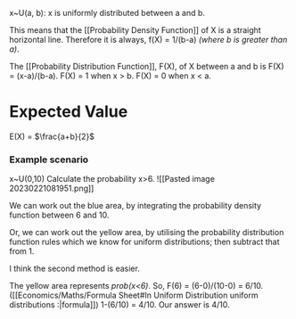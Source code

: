 x~U(a, b): x is uniformly distributed between a and b.

This means that the [[Probability Density Function]] of X is a straight horizontal line. 
Therefore it is always, f(X) = 1/(b-a) *(where b is greater than a)*.

The [[Probability Distribution Function]], F(X), of X between a and b is F(X) = (x-a)/(b-a).
F(X) = 1 when x > b.
F(X) = 0 when x < a.

# Expected Value
E(X) = $\frac{a+b}{2}$
### Example scenario
x~U(0,10)
Calculate the probability x>6.
![[Pasted image 20230221081951.png]]

We can work out the blue area, by integrating the probability density function between 6 and 10.

Or, we can work out the yellow area, by utilising the probability distribution function rules which we know for uniform distributions; then subtract that from 1.

I think the second method is easier.

The yellow area represents *prob(x<6)*. So, F(6) = (6-0)/(10-0) = 6/10. ([[Economics/Maths/Formula Sheet#In Uniform Distribution uniform distributions :|formula]])
1-(6/10) = 4/10.
Our answer is 4/10.